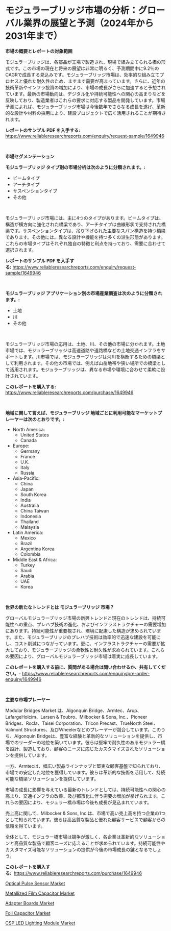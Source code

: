 <p><h1>モジュラーブリッジ市場の分析：グローバル業界の展望と予測（2024年から2031年まで）</h1></p><p><strong>市場の概要とレポートの対象範囲</strong></p>
<p><p>モジュラーブリッジは、各部品が工場で製造され、現場で組み立てられる橋の形式です。この市場の現在と将来の展望は非常に明るく、予測期間中に9.2％のCAGRで成長する見込みです。モジュラーブリッジ市場は、効率的な組み立てプロセスと優れた耐久性のため、ますます需要が高まっています。さらに、近年の技術革新やインフラ投資の増加により、市場の成長がさらに加速すると予想されています。最新の市場動向は、デジタル化や持続可能性への関心の高まりなどを反映しており、製造業者はこれらの要求に対応する製品を開発しています。市場予測によれば、モジュラーブリッジ市場は今後数年でさらなる成長を遂げ、革新的な設計や材料の採用により、建設プロジェクトで広く活用されることが期待されます。</p></p>
<p><strong>レポートのサンプル PDF を入手する:</strong> <a href="https://www.reliableresearchreports.com/enquiry/request-sample/1649946">https://www.reliableresearchreports.com/enquiry/request-sample/1649946</a></p>
<p>&nbsp;</p>
<p><strong>市場セグメンテーション</strong></p>
<p><strong>モジュラーブリッジ タイプ別の市場分析は次のように分類されます。:</strong></p>
<p><ul><li>ビームタイプ</li><li>アーチタイプ</li><li>サスペンションタイプ</li><li>その他</li></ul></p>
<p>&nbsp;</p>
<p><p>モジュラーブリッジ市場には、主に4つのタイプがあります。ビームタイプは、構造が横方向に強化された橋梁であり、アーチタイプは曲線形状で支持された橋梁です。サスペンションタイプは、吊り下げられた主要なスパン構造を持つ橋梁であります。その他には、異なる設計や機能を持つ多くの派生形態があります。これらの市場タイプはそれぞれ独自の特徴と利点を持っており、需要に合わせて選択されます。</p></p>
<p><strong>レポートのサンプル PDF を入手する:</strong>&nbsp;<a href="https://www.reliableresearchreports.com/enquiry/request-sample/1649946">https://www.reliableresearchreports.com/enquiry/request-sample/1649946</a></p>
<p>&nbsp;</p>
<p><strong> モジュラーブリッジ アプリケーション別の市場産業調査は次のように分類されます。:</strong></p>
<p><ul><li>土地</li><li>川</li><li>その他</li></ul></p>
<p>&nbsp;</p>
<p><p>モジュラーブリッジ市場の応用は、土地、川、その他の市場に分かれます。土地市場では、モジュラーブリッジは高速道路や道路橋などの土地交通インフラをサポートします。川市場では、モジュラーブリッジは河川を横断するための橋梁として利用されます。その他の市場では、例えば山岳地帯や狭い場所での橋梁として活用されます。モジュラーブリッジは、異なる市場や環境に合わせて柔軟に設計されています。</p></p>
<p><strong>このレポートを購入する:</strong>&nbsp; <a href="https://www.reliableresearchreports.com/purchase/1649946">https://www.reliableresearchreports.com/purchase/1649946</a></p>
<p>&nbsp;</p>
<p><strong>地域に関して言えば、モジュラーブリッジ 地域ごとに利用可能なマーケットプレーヤーは次のとおりです。:</strong></p>
<p><ul>
    <li>
        North America:
        <ul>
            <li>United States</li>
            <li>Canada</li>
        </ul>
    </li>
    <li>
        Europe:
        <ul>
            <li>Germany</li>
            <li>France</li>
            <li>U.K.</li>
            <li>Italy</li>
            <li>Russia</li>
        </ul>
    </li>
    <li>
        Asia-Pacific:
        <ul>
            <li>China</li>
            <li>Japan</li>
            <li>South Korea</li>
            <li>India</li>
            <li>Australia</li>
            <li>China Taiwan</li>
            <li>Indonesia</li>
            <li>Thailand</li>
            <li>Malaysia</li>
        </ul>
    </li>
    <li>
        Latin America:
        <ul>
            <li>Mexico</li>
            <li>Brazil</li>
            <li>Argentina Korea</li>
            <li>Colombia</li>
        </ul>
    </li>
    <li>
        Middle East & Africa:
        <ul>
            <li>Turkey</li>
            <li>Saudi</li>
            <li>Arabia</li>
            <li>UAE</li>
            <li>Korea</li>
        </ul>
    </li>
    </ul></p>
<p>&nbsp;</p>
<p><strong>世界の新たなトレンドとは モジュラーブリッジ 市場？</strong></p>
<p><p>グローバルモジュラーブリッジ市場の新興トレンドと現在のトレンドは、持続可能性への重点、プレハブ技術の進化、およびインフラストラクチャーの需要増加にあります。持続可能性が重要視され、環境に配慮した構造が求められています。また、モジュラーブリッジのプレハブ技術は効率的で迅速な建設を可能にし、コスト削減につながっています。更に、インフラストラクチャーの需要が拡大しており、モジュラーブリッジの柔軟性と耐久性が求められています。これらの要因により、グローバルモジュラーブリッジ市場は着実に成長しています。</p></p>
<p><strong>このレポートを購入する前に、質問がある場合は問い合わせるか、共有してください。</strong>- <a href="https://www.reliableresearchreports.com/enquiry/pre-order-enquiry/1649946">https://www.reliableresearchreports.com/enquiry/pre-order-enquiry/1649946</a></p>
<p>&nbsp;</p>
<p><strong>主要な市場プレーヤー</strong></p>
<p><p>Modular Bridges Market は、Algonquin Bridge、Armtec、Arup、LafargeHolcim、Larsen & Toubro、Milbocker & Sons, Inc.、Pioneer Bridges、Rocla、Taisei Corporation、Tricon Precast、TrueNorth Steel、Valmont Structures、及びWheelerなどのプレーヤーが競合しています。このうち、Algonquin Bridgeは、豊富な経験と革新的なソリューションを提供し、市場でのリーダーの地位を築いています。彼らは堅牢で耐久性のあるモジュラー橋を設計、製造しており、顧客のニーズに応じたカスタマイズされたソリューションを提供しています。</p><p>一方、Armtecは、幅広い製品ラインナップと堅実な顧客基盤で知られており、市場での安定した地位を獲得しています。彼らは革新的な技術を活用して、持続可能な橋梁ソリューションを提供しています。</p><p>市場の成長に影響を与えている最新のトレンドとしては、持続可能性への関心の高まり、交通インフラの改善、及び都市化に伴う需要の増加が挙げられます。これらの要因により、モジュラー橋市場は今後も成長が見込まれています。</p><p>売上高に関して、Milbocker & Sons, Inc.は、市場で高い売上高を持つ企業の1つとして知られています。彼らは高品質な製品と優れた顧客サービスで顧客からの信頼を得ています。</p><p>全体として、モジュラー橋市場は競争が激しく、各企業は革新的なソリューションと高品質な製品で顧客ニーズに応えることが求められています。持続可能性やカスタマイズ可能なソリューションの提供が今後の市場成長の鍵となるでしょう。</p></p>
<p><strong>このレポートを購入する:</strong>&nbsp;&nbsp;<a href="https://www.reliableresearchreports.com/purchase/1649946">https://www.reliableresearchreports.com/purchase/1649946</a></p>
<p><p><a href="https://github.com/luckyshygirl/Market-Research-Report-List-3/blob/main/optical-pulse-sensor-market.md">Optical Pulse Sensor Market</a></p><p><a href="https://github.com/vimar16th/Market-Research-Report-List-3/blob/main/metallized-film-capacitor-market.md">Metallized Film Capacitor Market</a></p><p><a href="https://github.com/lataunyatinikmelvin59ilbd0dv/Market-Research-Report-List-1/blob/main/adapter-boards-market.md">Adapter Boards Market</a></p><p><a href="https://github.com/JameTravis/Market-Research-Report-List-4/blob/main/foil-capacitor-market.md">Foil Capacitor Market</a></p><p><a href="https://github.com/markusgodoy/Market-Research-Report-List-2/blob/main/csp-led-lighting-module-market.md">CSP LED Lighting Module Market</a></p></p>